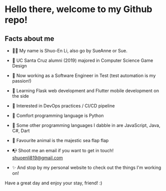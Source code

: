 # Hello there, welcome to my Github repo! 

## Facts about me 
- :woman_technologist: My name is Shuo-En Li, also go by SueAnne or Sue.
- :school_satchel: UC Santa Cruz alumni (2019) majored in Computer Science Game Design 
- :office: Now working as a Software Engineer in Test (test automation is my passion!) 
- :hatching_chick: Learning Flask web development and Flutter mobile development on the side
- :toolbox: Interested in DevOps practices / CI/CD pipeline   
- :snake: Comfort programming language is Python 
- :turtle: Some other programming languages I dabble in are JavaScript, Java, C#, Dart
- :ocean: Favourite animal is the majestic sea flap flap 

- :mailbox_with_no_mail: Shoot me an email if you want to get in touch! shuoenli819@gmail.com 
- :sparkles: And stop by my personal website to check out the things I'm working on! 

Have a great day and enjoy your stay, friend! :) 
